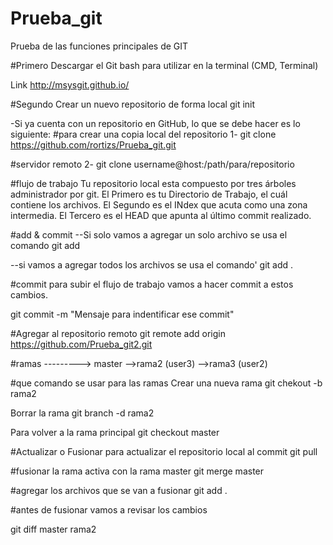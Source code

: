 # Prueba_git
Prueba de las funciones principales de GIT

#Primero 
Descargar el Git bash para utilizar en la terminal (CMD, Terminal)

Link http://msysgit.github.io/

#Segundo
Crear un nuevo repositorio de forma local
git init

-Si ya cuenta con un repositorio en GitHub, lo que se debe hacer es lo siguiente:
    #para crear una copia local del repositorio 
  1- git clone https://github.com/rortizs/Prueba_git.git

  #servidor remoto
  2- git clone username@host:/path/para/repositorio

  #flujo de trabajo
  Tu repositorio local esta compuesto por tres árboles administrador por git.
  El Primero es tu Directorio de Trabajo, el cuál contiene los archivos.
  El Segundo es el INdex que acuta como una zona intermedia. 
  El Tercero es el HEAD que apunta al último commit realizado.

  #add & commit
  --Si solo vamos a agregar un solo archivo se usa el comando
  git add <filename>

  --si vamos a agregar todos los archivos se usa el comando'
  git add .

  #commit
  para subir el flujo de trabajo vamos a hacer commit a estos cambios.

  git commit -m "Mensaje para indentificar ese commit"

  #Agregar al repositorio remoto
  git remote add origin https://github.com/Prueba_git2.git

  #ramas
  ---------> master 
     -->rama2 (user3)
       -->rama3 (user2)

#que comando se usar para las ramas
Crear una nueva rama 
git chekout -b rama2

Borrar la rama
git branch -d rama2

Para volver a la rama principal
git checkout master

#Actualizar o Fusionar
para actualizar el repositorio local al commit 
git pull

#fusionar la rama activa con la rama master
git merge master

#agregar los archivos que se van a fusionar
git add .

#antes de fusionar vamos a revisar los cambios

git diff master rama2